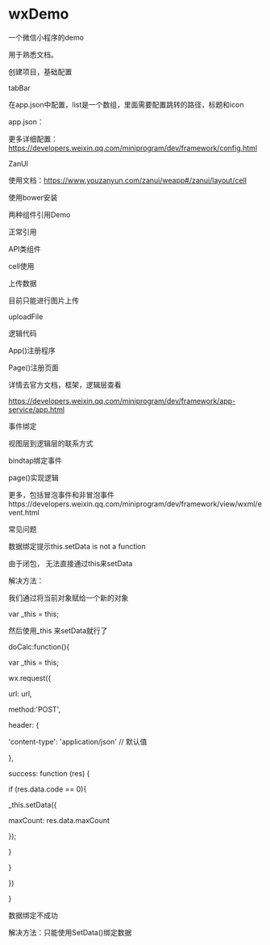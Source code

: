 
# wxDemo
一个微信小程序的demo

用于熟悉文档。

创建项目，基础配置

tabBar

在app.json中配置，list是一个数组，里面需要配置跳转的路径，标题和icon

app.json：

更多详细配置：https://developers.weixin.qq.com/miniprogram/dev/framework/config.html

ZanUI

使用文档：https://www.youzanyun.com/zanui/weapp#/zanui/layout/cell

使用bower安装

两种组件引用Demo

正常引用

API类组件

cell使用

上传数据

目前只能进行图片上传

uploadFile

逻辑代码

App()注册程序

Page()注册页面

详情去官方文档，框架，逻辑层查看

https://developers.weixin.qq.com/miniprogram/dev/framework/app-service/app.html

事件绑定

视图层到逻辑层的联系方式

bindtap绑定事件

page()实现逻辑

更多，包括冒泡事件和非冒泡事件https://developers.weixin.qq.com/miniprogram/dev/framework/view/wxml/event.html

常见问题

数据绑定提示this.setData is not a function

由于闭包， 无法直接通过this来setData

解决方法：

我们通过将当前对象赋给一个新的对象

var _this = this;

然后使用_this 来setData就行了

doCalc:function(){

var _this = this;

wx.request({

url: url,

method:'POST',

header: {

'content-type': 'application/json' // 默认值

},

success: function (res) {

if (res.data.code == 0){

_this.setData({

maxCount: res.data.maxCount

});

}

}

})

}

数据绑定不成功

解决方法：只能使用SetData()绑定数据


